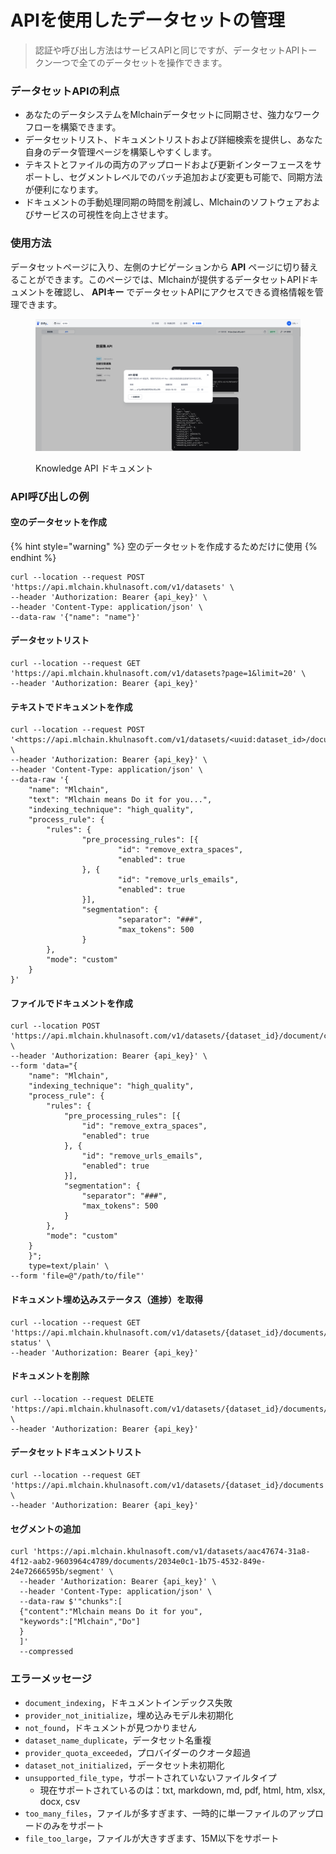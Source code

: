# APIを使用したデータセットの管理

> 認証や呼び出し方法はサービスAPIと同じですが、データセットAPIトークン一つで全てのデータセットを操作できます。

### データセットAPIの利点

* あなたのデータシステムをMlchainデータセットに同期させ、強力なワークフローを構築できます。
* データセットリスト、ドキュメントリストおよび詳細検索を提供し、あなた自身のデータ管理ページを構築しやすくします。
* テキストとファイルの両方のアップロードおよび更新インターフェースをサポートし、セグメントレベルでのバッチ追加および変更も可能で、同期方法が便利になります。
* ドキュメントの手動処理同期の時間を削減し、Mlchainのソフトウェアおよびサービスの可視性を向上させます。

### 使用方法

データセットページに入り、左側のナビゲーションから **API** ページに切り替えることができます。このページでは、Mlchainが提供するデータセットAPIドキュメントを確認し、 **APIキー** でデータセットAPIにアクセスできる資格情報を管理できます。

<figure><img src="../../.gitbook/assets/dataset-api-token.png" alt=""><figcaption><p>Knowledge API ドキュメント</p></figcaption></figure>

### API呼び出しの例

#### **空のデータセットを作成**

{% hint style="warning" %}
空のデータセットを作成するためだけに使用
{% endhint %}

```
curl --location --request POST 'https://api.mlchain.khulnasoft.com/v1/datasets' \
--header 'Authorization: Bearer {api_key}' \
--header 'Content-Type: application/json' \
--data-raw '{"name": "name"}'

```

#### **データセットリスト**

```
curl --location --request GET 'https://api.mlchain.khulnasoft.com/v1/datasets?page=1&limit=20' \
--header 'Authorization: Bearer {api_key}'

```

#### **テキストでドキュメントを作成**

```
curl --location --request POST '<https://api.mlchain.khulnasoft.com/v1/datasets/<uuid:dataset_id>/document/create_by_text>' \
--header 'Authorization: Bearer {api_key}' \
--header 'Content-Type: application/json' \
--data-raw '{
    "name": "Mlchain",
    "text": "Mlchain means Do it for you...",
    "indexing_technique": "high_quality",
    "process_rule": {
        "rules": {
                "pre_processing_rules": [{
                        "id": "remove_extra_spaces",
                        "enabled": true
                }, {
                        "id": "remove_urls_emails",
                        "enabled": true
                }],
                "segmentation": {
                        "separator": "###",
                        "max_tokens": 500
                }
        },
        "mode": "custom"
    }
}'

```

#### **ファイルでドキュメントを作成**

```
curl --location POST 'https://api.mlchain.khulnasoft.com/v1/datasets/{dataset_id}/document/create_by_file' \
--header 'Authorization: Bearer {api_key}' \
--form 'data="{
	"name": "Mlchain",
	"indexing_technique": "high_quality",
	"process_rule": {
		"rules": {
			"pre_processing_rules": [{
				"id": "remove_extra_spaces",
				"enabled": true
			}, {
				"id": "remove_urls_emails",
				"enabled": true
			}],
			"segmentation": {
				"separator": "###",
				"max_tokens": 500
			}
		},
		"mode": "custom"
	}
    }";
    type=text/plain' \
--form 'file=@"/path/to/file"'

```

#### **ドキュメント埋め込みステータス（進捗）を取得**

```
curl --location --request GET 'https://api.mlchain.khulnasoft.com/v1/datasets/{dataset_id}/documents/{batch}/indexing-status' \
--header 'Authorization: Bearer {api_key}'
```

#### **ドキュメントを削除**

```
curl --location --request DELETE 'https://api.mlchain.khulnasoft.com/v1/datasets/{dataset_id}/documents/{document_id}' \
--header 'Authorization: Bearer {api_key}'
```

#### **データセットドキュメントリスト**

```
curl --location --request GET 'https://api.mlchain.khulnasoft.com/v1/datasets/{dataset_id}/documents' \
--header 'Authorization: Bearer {api_key}'

```

#### **セグメントの追加**

```
curl 'https://api.mlchain.khulnasoft.com/v1/datasets/aac47674-31a8-4f12-aab2-9603964c4789/documents/2034e0c1-1b75-4532-849e-24e72666595b/segment' \
  --header 'Authorization: Bearer {api_key}' \
  --header 'Content-Type: application/json' \
  --data-raw $'"chunks":[
  {"content":"Mlchain means Do it for you",
  "keywords":["Mlchain","Do"]
  }
  ]'
  --compressed

```

### エラーメッセージ

* `document_indexing`，ドキュメントインデックス失敗
* `provider_not_initialize`，埋め込みモデル未初期化
* `not_found`，ドキュメントが見つかりません
* `dataset_name_duplicate`，データセット名重複
* `provider_quota_exceeded`，プロバイダーのクオータ超過
* `dataset_not_initialized`，データセット未初期化
* `unsupported_file_type`，サポートされていないファイルタイプ
  * 現在サポートされているのは：txt, markdown, md, pdf, html, htm, xlsx, docx, csv
* `too_many_files`，ファイルが多すぎます、一時的に単一ファイルのアップロードのみをサポート
* `file_too_large`，ファイルが大きすぎます、15M以下をサポート